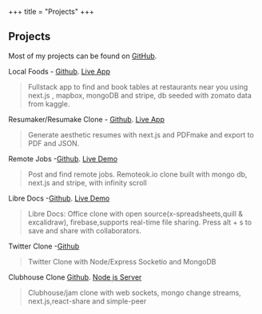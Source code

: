 +++
title = "Projects"
+++

## Projects

Most of my projects can be found on [GitHub](https://github.com/atlasmoth).

Local Foods - [Github](https://github.com/atlasmoth/local-Foods). [Live App](https://local-foods.vercel.app/)

> Fullstack app to find and book tables at restaurants near you using next.js , mapbox, mongoDB and stripe, db seeded with zomato data from kaggle.

Resumaker/Resumake Clone - [Github](https://github.com/atlasmoth/Resumake-Clone). [Live App](https://resumake-clone.vercel.app/)

> Generate aesthetic resumes with next.js and PDFmake and export to PDF and JSON.

Remote Jobs -[Github](https://github.com/atlasmoth/Remotejobs). [Live Demo](https://remotejobs-chi.vercel.app/)

> Post and find remote jobs. Remoteok.io clone built with mongo db, next.js and stripe, with infinity scroll

Libre Docs -[Github](https://github.com/atlasmoth/Libre-docs). [Live Demo](https://libre-docs.vercel.app/)

> Libre Docs: Office clone with open source(x-spreadsheets,quill & excalidraw), firebase,supports real-time file sharing. Press alt + s to save and share with collaborators.

Twitter Clone -[Github](https://github.com/atlasmoth/Twitter-clone)

> Twitter Clone with Node/Express Socketio and MongoDB

Clubhouse Clone [Github](https://github.com/atlasmoth/Clubhouse-clone). [Node js Server](https://github.com/atlasmoth/clubhouse-clone-backend)

> Clubhouse/jam clone with web sockets, mongo change streams, next.js,react-share and simple-peer
